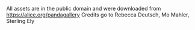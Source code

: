 All assets are in the public domain and were downloaded from https://alice.org/pandagallery
Credits go to Rebecca Deutsch, Mo Mahler, Sterling Ely